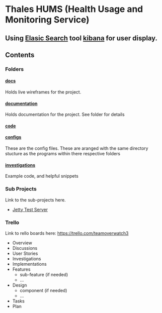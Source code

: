 # Thales HUMS (Health Usage and Monitoring Service)

## Using [Elasic Search](https://www.elastic.co/products/elasticsearch) tool [kibana](https://www.elastic.co/products/kibana) for user display.

## Contents

###  Folders

#### [docs](https://teamoverwatchmmu.github.io/TheProjects/docs/)

Holds live wireframes for the project. 

#### [documentation](./documentation/readme.md)

Holds documentation for the project. See folder for details

#### [code](./code/readme.md)



#### [configs](./configs/readme.md)

These are the config files. These are aranged with the same directory stucture as the programs within there respective folders 

#### [investigations](./investigations/readme.md)

Example code, and helpful snippets

### Sub Projects

Link to the sub-projects here. 
* [Jetty Test Server](https://github.com/TeamOverwatchmmu/JettyTestProject)

### Trello

Link to rello boards here: https://trello.com/teamoverwatch3

* Overview
* Discussions
* User Stories
* Investigations
* Implementations
* Features
  * sub-feature (if needed)
  * ...
* Design
  * component (if needed)
  * ...
* Tasks
* Plan

